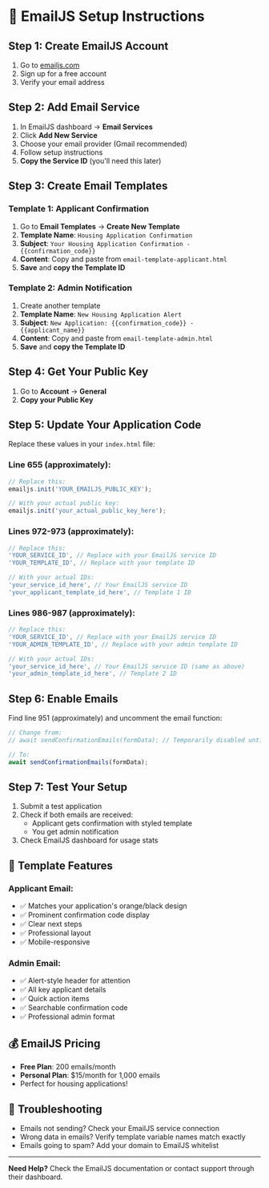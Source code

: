 # 📧 EmailJS Setup Instructions

## Step 1: Create EmailJS Account
1. Go to [emailjs.com](https://www.emailjs.com)
2. Sign up for a free account
3. Verify your email address

## Step 2: Add Email Service
1. In EmailJS dashboard → **Email Services**
2. Click **Add New Service**
3. Choose your email provider (Gmail recommended)
4. Follow setup instructions
5. **Copy the Service ID** (you'll need this later)

## Step 3: Create Email Templates

### Template 1: Applicant Confirmation
1. Go to **Email Templates** → **Create New Template**
2. **Template Name**: `Housing Application Confirmation`
3. **Subject**: `Your Housing Application Confirmation - {{confirmation_code}}`
4. **Content**: Copy and paste from `email-template-applicant.html`
5. **Save** and **copy the Template ID**

### Template 2: Admin Notification  
1. Create another template
2. **Template Name**: `New Housing Application Alert`
3. **Subject**: `New Application: {{confirmation_code}} - {{applicant_name}}`
4. **Content**: Copy and paste from `email-template-admin.html`
5. **Save** and **copy the Template ID**

## Step 4: Get Your Public Key
1. Go to **Account** → **General**
2. **Copy your Public Key**

## Step 5: Update Your Application Code

Replace these values in your `index.html` file:

### Line 655 (approximately):
```javascript
// Replace this:
emailjs.init('YOUR_EMAILJS_PUBLIC_KEY');

// With your actual public key:
emailjs.init('your_actual_public_key_here');
```

### Lines 972-973 (approximately):
```javascript
// Replace this:
'YOUR_SERVICE_ID', // Replace with your EmailJS service ID
'YOUR_TEMPLATE_ID', // Replace with your template ID

// With your actual IDs:
'your_service_id_here', // Your EmailJS service ID
'your_applicant_template_id_here', // Template 1 ID
```

### Lines 986-987 (approximately):
```javascript
// Replace this:
'YOUR_SERVICE_ID', // Replace with your EmailJS service ID
'YOUR_ADMIN_TEMPLATE_ID', // Replace with your admin template ID

// With your actual IDs:
'your_service_id_here', // Your EmailJS service ID (same as above)
'your_admin_template_id_here', // Template 2 ID
```

## Step 6: Enable Emails
Find line 951 (approximately) and uncomment the email function:

```javascript
// Change from:
// await sendConfirmationEmails(formData); // Temporarily disabled until EmailJS is configured

// To:
await sendConfirmationEmails(formData);
```

## Step 7: Test Your Setup
1. Submit a test application
2. Check if both emails are received:
   - Applicant gets confirmation with styled template
   - You get admin notification
3. Check EmailJS dashboard for usage stats

## 🎨 Template Features

### Applicant Email:
- ✅ Matches your application's orange/black design
- ✅ Prominent confirmation code display
- ✅ Clear next steps
- ✅ Professional layout
- ✅ Mobile-responsive

### Admin Email:
- ✅ Alert-style header for attention
- ✅ All key applicant details
- ✅ Quick action items
- ✅ Searchable confirmation code
- ✅ Professional admin format

## 💰 EmailJS Pricing
- **Free Plan**: 200 emails/month
- **Personal Plan**: $15/month for 1,000 emails
- Perfect for housing applications!

## 🔧 Troubleshooting
- Emails not sending? Check your EmailJS service connection
- Wrong data in emails? Verify template variable names match exactly
- Emails going to spam? Add your domain to EmailJS whitelist

---

**Need Help?** Check the EmailJS documentation or contact support through their dashboard.